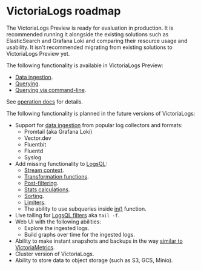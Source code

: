 # VictoriaLogs roadmap

The VictoriaLogs Preview is ready for evaluation in production. It is recommended running it alongside the existing solutions
such as ElasticSearch and Grafana Loki and comparing their resource usage and usability.
It isn't recommended migrating from existing solutions to VictoriaLogs Preview yet.

The following functionality is available in VictoriaLogs Preview:

- [Data ingestion](https://docs.victoriametrics.com/VictoriaLogs/#data-ingestion).
- [Querying](https://docs.victoriametrics.com/VictoriaLogs/#querying).
- [Querying via command-line](https://docs.victoriametrics.com/VictoriaLogs/#querying-via-command-line).

See [operation docs](https://docs.victoriametrics.com/VictoriaLogs/#operation) for details.

The following functionality is planned in the future versions of VictoriaLogs:

- Support for [data ingestion](https://docs.victoriametrics.com/VictoriaLogs/#data-ingestion) from popular log collectors and formats:
  - Promtail (aka Grafana Loki)
  - Vector.dev
  - Fluentbit
  - Fluentd
  - Syslog
- Add missing functionality to [LogsQL](https://docs.victoriametrics.com/VictoriaLogs/LogsQL.html):
  - [Stream context](https://docs.victoriametrics.com/VictoriaLogs/LogsQL.html#stream-context).
  - [Transformation functions](https://docs.victoriametrics.com/VictoriaLogs/LogsQL.html#transformations).
  - [Post-filtering](https://docs.victoriametrics.com/VictoriaLogs/LogsQL.html#post-filters).
  - [Stats calculations](https://docs.victoriametrics.com/VictoriaLogs/LogsQL.html#stats).
  - [Sorting](https://docs.victoriametrics.com/VictoriaLogs/LogsQL.html#sorting).
  - [Limiters](https://docs.victoriametrics.com/VictoriaLogs/LogsQL.html#limiters).
  - The ability to use subqueries inside [in()](https://docs.victoriametrics.com/VictoriaLogs/LogsQL.html#multi-exact-filter) function.
- Live tailing for [LogsQL filters](https://docs.victoriametrics.com/VictoriaLogs/LogsQL.html#filters) aka `tail -f`.
- Web UI with the following abilities:
  - Explore the ingested logs.
  - Build graphs over time for the ingested logs.
- Ability to make instant snapshots and backups in the way [similar to VictoriaMetrics](https://docs.victoriametrics.com/#how-to-work-with-snapshots).
- Cluster version of VictoriaLogs.
- Ability to store data to object storage (such as S3, GCS, Minio).
